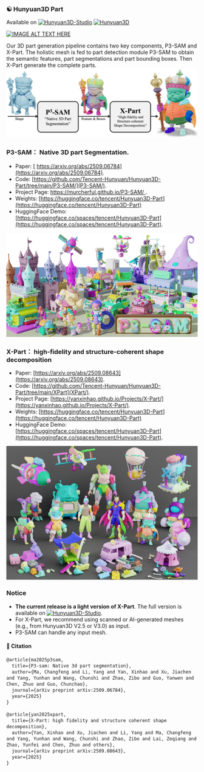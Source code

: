 ### ☯️ **Hunyuan3D Part**

Available on [![Hunyuan3D-Studio](https://img.shields.io/badge/Hunyuan3D-Studio-yellow)](https://3d.hunyuan.tencent.com/studio) [![Hunyuan3D](https://img.shields.io/badge/Hunyuan-3D-blue)](https://3d.hunyuan.tencent.com)  


[![IMAGE ALT TEXT HERE](https://img.youtube.com/vi/vSveLI1AoDw/0.jpg)](https://www.youtube.com/watch?v=vSveLI1AoDw)

Our 3D part generation pipeline contains two key components, P3-SAM and X-Part. The holistic mesh is fed to part detection module P3-SAM to obtain the semantic features, part segmentations and part bounding boxes. Then X-Part generate the complete parts.  
<img src="P3-SAM/images/HYpart-fullpip.jpg" alt="drawing" width="800"/>

###  P3-SAM： Native 3D part Segmentation.   

<!-- <video src="https://murcherful.github.io/P3-SAM/images/method.webm" controls width="800"></video> -->

- Paper: [ https://arxiv.org/abs/2509.06784](https://arxiv.org/abs/2509.06784).  
- Code: [https://github.com/Tencent-Hunyuan/Hunyuan3D-Part/tree/main/P3-SAM/](P3-SAM/).  
- Project Page: [https://murcherful.github.io/P3-SAM/ ](https://murcherful.github.io/P3-SAM/).
- Weights: [https://huggingface.co/tencent/Hunyuan3D-Part](https://huggingface.co/tencent/Hunyuan3D-Part)  
- HuggingFace Demo: [https://huggingface.co/spaces/tencent/Hunyuan3D-Part](https://huggingface.co/spaces/tencent/Hunyuan3D-Part).   
<img src="P3-SAM/images/teaser.jpg" alt="drawing" width="800"/>



###  X-Part： high-fidelity and structure-coherent shape decomposition  



- Paper: [https://arxiv.org/abs/2509.08643](https://arxiv.org/abs/2509.08643).  
- Code: [https://github.com/Tencent-Hunyuan/Hunyuan3D-Part/tree/main/XPart](XPart/).
- Project Page: [https://yanxinhao.github.io/Projects/X-Part/](https://yanxinhao.github.io/Projects/X-Part/).  
- Weights: [https://huggingface.co/tencent/Hunyuan3D-Part](https://huggingface.co/tencent/Hunyuan3D-Part)
- HuggingFace Demo: [https://huggingface.co/spaces/tencent/Hunyuan3D-Part](https://huggingface.co/spaces/tencent/Hunyuan3D-Part).    
<img src="XPart/assets/teaser.jpg" alt="drawing" width="800"/>





### **Notice**    
- **The current release is a light version of X-Part**. The full version is available on [![Hunyuan3D-Studio](https://img.shields.io/badge/Hunyuan3D-Studio-yellow)](https://3d.hunyuan.tencent.com/studio).  
- For X-Part, we recommend using ​​scanned​​ or ​​AI-generated meshes​​ (e.g., from Hunyuan3D V2.5 or V3.0) as input.
- P3-SAM can handle any input mesh. 



#### 🔗 Citation

```
@article{ma2025p3sam,
  title={P3-sam: Native 3d part segmentation},
  author={Ma, Changfeng and Li, Yang and Yan, Xinhao and Xu, Jiachen and Yang, Yunhan and Wang, Chunshi and Zhao, Zibo and Guo, Yanwen and Chen, Zhuo and Guo, Chunchao},
  journal={arXiv preprint arXiv:2509.06784},
  year={2025}
}

@article{yan2025xpart,
  title={X-Part: high fidelity and structure coherent shape decomposition},
  author={Yan, Xinhao and Xu, Jiachen and Li, Yang and Ma, Changfeng and Yang, Yunhan and Wang, Chunshi and Zhao, Zibo and Lai, Zeqiang and Zhao, Yunfei and Chen, Zhuo and others},
  journal={arXiv preprint arXiv:2509.08643},
  year={2025}
}
```
